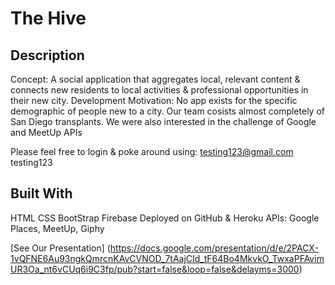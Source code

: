 # The Hive

## Description
Concept: A social application that aggregates local, relevant content & connects new residents to local activities & professional opportunities in their new city.
Development Motivation: No app exists for the specific demographic of people new to a city. Our team cosists almost completely of San Diego transplants. We were also interested in the challenge of Google and MeetUp APIs

Please feel free to login & poke around using:
testing123@gmail.com
testing123

## Built With
HTML CSS BootStrap
Firebase
Deployed on GitHub & Heroku
APIs: Google Places, MeetUp, Giphy

[See Our Presentation] (https://docs.google.com/presentation/d/e/2PACX-1vQFNE6Au93ngkQmrcnKAvCVNOD_7tAajCId_tF64Bo4MkvkO_TwxaPFAvimUR3Oa_nt6vCUq6i9C3fp/pub?start=false&loop=false&delayms=3000)